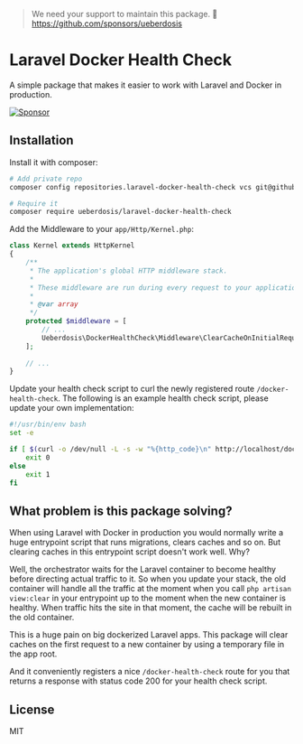 > We need your support to maintain this package. 💖 https://github.com/sponsors/ueberdosis

# Laravel Docker Health Check

A simple package that makes it easier to work with Laravel and Docker in production.

[![Sponsor](https://img.shields.io/static/v1?label=Sponsor&message=%E2%9D%A4&logo=GitHub)](https://github.com/sponsors/ueberdosis)

## Installation

Install it with composer:

```bash
# Add private repo
composer config repositories.laravel-docker-health-check vcs git@github.com:ueberdosis/laravel-docker-health-check.git

# Require it
composer require ueberdosis/laravel-docker-health-check
```

Add the Middleware to your `app/Http/Kernel.php`:

```php
class Kernel extends HttpKernel
{
    /**
     * The application's global HTTP middleware stack.
     *
     * These middleware are run during every request to your application.
     *
     * @var array
     */
    protected $middleware = [
        // ...
        Ueberdosis\DockerHealthCheck\Middleware\ClearCacheOnInitialRequest::class,
    ];
    
    // ...
}
```

Update your health check script to curl the newly registered route `/docker-health-check`. The following is an example health check script, please update your own implementation:

```bash
#!/usr/bin/env bash
set -e

if [ $(curl -o /dev/null -L -s -w "%{http_code}\n" http://localhost/docker-health-check) = "200" ]; then
    exit 0
else
    exit 1
fi    
```

## What problem is this package solving?

When using Laravel with Docker in production you would normally write a huge entrypoint script that runs migrations, clears caches and so on. But clearing caches in this entrypoint script doesn't work well. Why?

Well, the orchestrator waits for the Laravel container to become healthy before directing actual traffic to it. So when you update your stack, the old container will handle all the traffic at the moment when you call `php artisan view:clear` in your entrypoint up to the moment when the new container is healthy. When traffic hits the site in that moment, the cache will be rebuilt in the old container.

This is a huge pain on big dockerized Laravel apps. This package will clear caches on the first request to a new container by using a temporary file in the app root.

And it conveniently registers a nice `/docker-health-check` route for you that returns a response with status code 200 for your health check script.

## License

MIT
